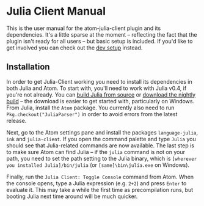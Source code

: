 # Julia Client Manual

This is the user manual for the atom-julia-client plugin and its dependencies. It's a little
sparse at the moment – reflecting the fact that the plugin isn't ready for all users – but
basic setup is included. If you'd like to get involved you can check out the [dev
setup](../docs) instead.

## Installation

In order to get Julia-Client working you need to install its dependencies in both Julia and
Atom. To start with, you'll need to work with Julia v0.4, if you're not already. You can
[build Julia from source](https://github.com/JuliaLang/julia) or [download the nightly
build](http://julialang.org/downloads/) – the download is easier to get started with,
particularly on Windows. From Julia, install the `Atom` package. You currently also need to
run `Pkg.checkout("JuliaParser")` in order to avoid errors from the latest release.

Next, go to the Atom settings pane and install the packages `language-julia`, `ink` and
`julia-client`. If you open the command palette and type `Julia` you should see that
Julia-related commands are now available. The last step is to make sure Atom can find Julia –
if the `julia` command is not on your path, you need to set the path setting to the Julia
binary, which is `[wherever you installed Julia]/bin/julia` (or `[same]\bin\julia.exe` on
Windows).

Finally, run the `Julia Client: Toggle Console` command from Atom. When the console opens,
type a Julia expression (e.g. `2+2`) and press `Enter` to evaluate it. This may take a while
the first time as precompilation runs, but booting Julia next time around will be much
quicker.
